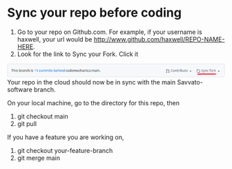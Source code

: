 # Sync your repo before coding

1. Go to your repo on Github.com. For example, if your username is haxwell, your url would be http://www.github.com/haxwell/REPO-NAME-HERE.
2. Look for the link to Sync your Fork. Click it

![title](images/github-sync-fork-img.png)
Your repo in the cloud should now be in sync with the main Savvato-software branch.

On your local machine, go to the directory for this repo, then
1. git checkout main
2. git pull

If you have a feature you are working on,
1. git checkout your-feature-branch
2. git merge main
